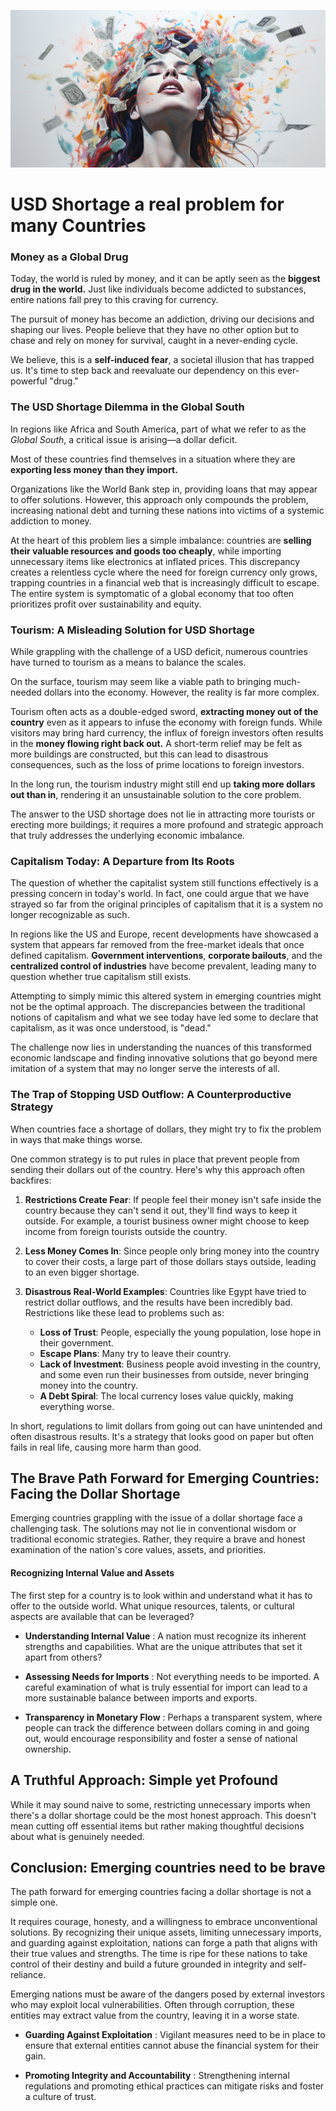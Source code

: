![](img/money_drug.png)

# USD Shortage a real problem for many Countries

### Money as a Global Drug

Today, the world is ruled by money, and it can be aptly seen as the **biggest drug in the world.** Just like individuals become addicted to substances, entire nations fall prey to this craving for currency. 

The pursuit of money has become an addiction, driving our decisions and shaping our lives. People believe that they have no other option but to chase and rely on money for survival, caught in a never-ending cycle. 

We believe, this is a **self-induced fear**, a societal illusion that has trapped us. It's time to step back and reevaluate our dependency on this ever-powerful "drug."

### The USD Shortage Dilemma in the Global South

In regions like Africa and South America, part of what we refer to as the _Global South_, a critical issue is arising—a dollar deficit. 

Most of these countries find themselves in a situation where they are **exporting less money than they import.** 

Organizations like the World Bank step in, providing loans that may appear to offer solutions. However, this approach only compounds the problem, increasing national debt and turning these nations into victims of a systemic addiction to money.

At the heart of this problem lies a simple imbalance: countries are **selling their valuable resources and goods too cheaply**, while importing unnecessary items like electronics at inflated prices. This discrepancy creates a relentless cycle where the need for foreign currency only grows, trapping countries in a financial web that is increasingly difficult to escape. The entire system is symptomatic of a global economy that too often prioritizes profit over sustainability and equity.

### Tourism: A Misleading Solution for USD Shortage

While grappling with the challenge of a USD deficit, numerous countries have turned to tourism as a means to balance the scales. 

On the surface, tourism may seem like a viable path to bringing much-needed dollars into the economy. However, the reality is far more complex.

Tourism often acts as a double-edged sword, **extracting money out of the country** even as it appears to infuse the economy with foreign funds. While visitors may bring hard currency, the influx of foreign investors often results in the **money flowing right back out.** A short-term relief may be felt as more buildings are constructed, but this can lead to disastrous consequences, such as the loss of prime locations to foreign investors.

In the long run, the tourism industry might still end up **taking more dollars out than in**, rendering it an unsustainable solution to the core problem. 

The answer to the USD shortage does not lie in attracting more tourists or erecting more buildings; it requires a more profound and strategic approach that truly addresses the underlying economic imbalance.

### Capitalism Today: A Departure from Its Roots

The question of whether the capitalist system still functions effectively is a pressing concern in today's world. In fact, one could argue that we have strayed so far from the original principles of capitalism that it is a system no longer recognizable as such.

In regions like the US and Europe, recent developments have showcased a system that appears far removed from the free-market ideals that once defined capitalism. **Government interventions**, **corporate bailouts**, and the **centralized control of industries** have become prevalent, leading many to question whether true capitalism still exists.

Attempting to simply mimic this altered system in emerging countries might not be the optimal approach. The discrepancies between the traditional notions of capitalism and what we see today have led some to declare that capitalism, as it was once understood, is "dead."

The challenge now lies in understanding the nuances of this transformed economic landscape and finding innovative solutions that go beyond mere imitation of a system that may no longer serve the interests of all.

### The Trap of Stopping USD Outflow: A Counterproductive Strategy

When countries face a shortage of dollars, they might try to fix the problem in ways that make things worse. 

One common strategy is to put rules in place that prevent people from sending their dollars out of the country. Here's why this approach often backfires:

1. **Restrictions Create Fear**: If people feel their money isn't safe inside the country because they can't send it out, they'll find ways to keep it outside. For example, a tourist business owner might choose to keep income from foreign tourists outside the country.

2. **Less Money Comes In**: Since people only bring money into the country to cover their costs, a large part of those dollars stays outside, leading to an even bigger shortage.

3. **Disastrous Real-World Examples**: Countries like Egypt have tried to restrict dollar outflows, and the results have been incredibly bad. Restrictions like these lead to problems such as:
   - **Loss of Trust**: People, especially the young population, lose hope in their government.
   - **Escape Plans**: Many try to leave their country.
   - **Lack of Investment**: Business people avoid investing in the country, and some even run their businesses from outside, never bringing money into the country.
   - **A Debt Spiral**: The local currency loses value quickly, making everything worse.

In short, regulations to limit dollars from going out can have unintended and often disastrous results. It's a strategy that looks good on paper but often fails in real life, causing more harm than good.


## The Brave Path Forward for Emerging Countries: Facing the Dollar Shortage

Emerging countries grappling with the issue of a dollar shortage face a challenging task. The solutions may not lie in conventional wisdom or traditional economic strategies. Rather, they require a brave and honest examination of the nation's core values, assets, and priorities.

#### Recognizing Internal Value and Assets

The first step for a country is to look within and understand what it has to offer to the outside world. What unique resources, talents, or cultural aspects are available that can be leveraged?

- **Understanding Internal Value** : A nation must recognize its inherent strengths and capabilities. What are the unique attributes that set it apart from others?

- **Assessing Needs for Imports** : Not everything needs to be imported. A careful examination of what is truly essential for import can lead to a more sustainable balance between imports and exports.

- **Transparency in Monetary Flow** : Perhaps a transparent system, where people can track the difference between dollars coming in and going out, would encourage responsibility and foster a sense of national ownership.

## A Truthful Approach: Simple yet Profound

While it may sound naive to some, restricting unnecessary imports when there's a dollar shortage could be the most honest approach. This doesn't mean cutting off essential items but rather making thoughtful decisions about what is genuinely needed.

## Conclusion: Emerging countries need to be brave

The path forward for emerging countries facing a dollar shortage is not a simple one. 

It requires courage, honesty, and a willingness to embrace unconventional solutions. By recognizing their unique assets, limiting unnecessary imports, and guarding against exploitation, nations can forge a path that aligns with their true values and strengths. The time is ripe for these nations to take control of their destiny and build a future grounded in integrity and self-reliance.


Emerging nations must  be aware of the dangers posed by external investors who may exploit local vulnerabilities. Often through corruption, these entities may extract value from the country, leaving it in a worse state.

- **Guarding Against Exploitation** : Vigilant measures need to be in place to ensure that external entities cannot abuse the financial system for their gain.

- **Promoting Integrity and Accountability** : Strengthening internal regulations and promoting ethical practices can mitigate risks and foster a culture of trust.




